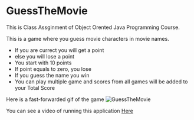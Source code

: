 # GuessTheMovie
This is Class Assginment of Object Orented Java Programming Course.

This is a game where you guess movie characters in movie names.
 - If you are currect you will get a point
 - else you will lose a point
 - You start with 10 points
 - If point equals to zero, you lose
 - If you guess the name you win
 - You can play multiple game and scores from all games will be added to your Total Score
 
Here is a fast-forwarded gif of the game
![GuessTheMovie](https://i.ibb.co/S7kJFTz/ezgif-com-gif-maker-2.gif)
 
You can see a video of running this application [Here](https://youtu.be/zNsT_BCwFec)
